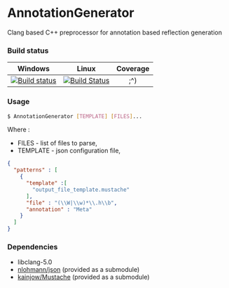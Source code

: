 # AnnotationGenerator
Clang based C++ preprocessor for annotation based reflection generation

### Build status
|Windows|Linux|Coverage
|:-------:|:------:|:------:|
|[![Build status](https://ci.appveyor.com/api/projects/status/x82rh0rx426woaw0?svg=true)](https://ci.appveyor.com/project/MrJaqbq/annotationgenerator)|[![Build Status](https://travis-ci.org/BentouDev/AnnotationGenerator.svg?branch=master)](https://travis-ci.org/BentouDev/AnnotationGenerator)| ;^)

### Usage
```bash
$ AnnotationGenerator [TEMPLATE] [FILES]...
```

Where :
- FILES - list of files to parse,
- TEMPLATE - json configuration file,
```json
{
  "patterns" : [
    {
      "template" :[
        "output_file_template.mustache"
      ],
      "file" : "(\\W|\\w)*\\.h\\b",
      "annotation" : "Meta"
    }
  ]
}
```

### Dependencies

- libclang-5.0
- [nlohmann/json](https://github.com/nlohmann/json) (provided as a submodule)
- [kainjow/Mustache](https://github.com/kainjow/Mustache) (provided as a submodule)
